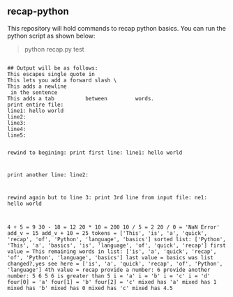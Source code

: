 ## recap-python
<p>This repository will hold commands to recap python basics. You can run the python script as shown below:</p>

> python recap.py test
<code>
## Output will be as follows:
This escapes single quote in <You'd>
This lets you add a forward slash \
This adds a newline
 in the sentence
This adds a tab          between         words.
print entire file:
line1: hello world
line2:
line3:
line4:
line5:

rewind to begining:
print first line:
line1: hello world

print another line:
line2:

rewind again but to line 3:
print 3rd line from input file:
ne1: hello world

4 + 5 = 9
30 - 18 = 12
20 * 10 = 200
10 / 5 = 2
20 / 0 = 'NaN Error'
add_v = 15
add_v + 10 = 25
tokens =  ['This', 'is', 'a', 'quick', 'recap', 'of', 'Python', 'language', 'basics']
sorted list:  ['Python', 'This', 'a', 'basics', 'is', 'language', 'of', 'quick', 'recap']
first value =  This
remaining words in list: ['is', 'a', 'quick', 'recap', 'of', 'Python', 'language', 'basics']
last value =  basics
was list changed?,yes see here =  ['is', 'a', 'quick', 'recap', 'of', 'Python', 'language']
4th value =  recap
provide a number: 6
provide another number: 5
6
5
6 is greater than 5
i = 'a'
i = 'b'
i = 'c'
i = 'd'
four[0] = 'a'
four[1] = 'b'
four[2] = 'c'
mixed has 'a'
mixed has 1
mixed has 'b'
mixed has 0
mixed has 'c'
mixed has 4.5
</code>
